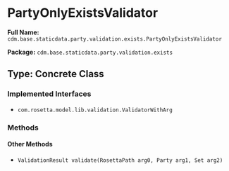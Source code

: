 # PartyOnlyExistsValidator

**Full Name:** `cdm.base.staticdata.party.validation.exists.PartyOnlyExistsValidator`

**Package:** `cdm.base.staticdata.party.validation.exists`

## Type: Concrete Class

### Implemented Interfaces

- `com.rosetta.model.lib.validation.ValidatorWithArg`

### Methods

#### Other Methods

- `ValidationResult validate(RosettaPath arg0, Party arg1, Set arg2)`

